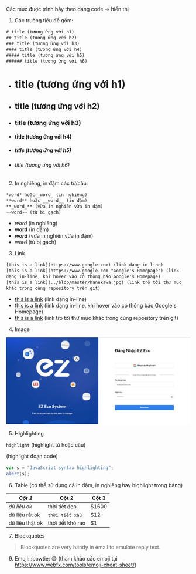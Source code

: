 Các mục được trình bày theo dạng code -> hiển thị
1. Các trường tiêu đề gồm:
```
# title (tương ứng với h1)
## title (tương ứng với h2)
### title (tương ứng với h3)
#### title (tương ứng với h4)
##### title (tương ứng với h5)
###### title (tương ứng với h6)
```

+ # title (tương ứng với h1)
+ ## title (tương ứng với h2)
+ ### title (tương ứng với h3)
+ #### title (tương ứng với h4)
+ ##### title (tương ứng với h5)
+ ###### title (tương ứng với h6)

2. In nghiêng, in đậm các từ/câu: 
```
*word* hoặc _word_ (in nghiêng)
**word** hoặc __word__ (in đậm)
**_word_** (vừa in nghiên vừa in đậm)
~~word~~ (từ bị gạch)
```

+ *word* (in nghiêng)
+ **word** (in đậm)
+ **_word_** (vừa in nghiên vừa in đậm)
+ ~~word~~ (từ bị gạch)

3. Link
```
[this is a link](https://www.google.com) (link dạng in-line)
[this is a link](https://www.google.com "Google's Homepage") (link dạng in-line, khi hover vào có thông báo Google's Homepage)
[this is a link](../blob/master/hanekawa.jpg) (link trỏ tới thư mục khác trong cùng repository trên git)
```
+ [this is a link](https://www.google.com) (link dạng in-line)
+ [this is a link](https://www.google.com "Google's Homepage") (link dạng in-line, khi hover vào có thông báo Google's Homepage)
+ [this is a link](../blob/master/hanekawa.jpg) (link trỏ tới thư mục khác trong cùng repository trên git)

4. Image

![alt text](https://github.com/shounen-chiemi/baitaplon/blob/master/ez-home.jpg "Ảnh 1") 

5. Highlighting

`highlight` (highlight từ hoặc câu)

(highlight đoạn code)
```javascript
var s = "JavaScript syntax highlighting";
alert(s);
``` 

6. Table
(có thể sử dụng cả in đậm, in nghiêng hay highlight trong bảng)

| *Cột 1* | Cột 2 | Cột 3 |
| --- | --- | --- |
| _dữ liệu ok_ | thời tiết đẹp | $1600 |
| dữ liệu rất ok | `thời tiết xấu` | $12 |
| dữ liệu thật ok | thời tiết khô ráo | $1 |

7. Blockquotes
> Blockquotes are very handy in email to emulate reply text. 

9. Emoji: 
:bowtie: :smile: (tham khảo các emoji tại https://www.webfx.com/tools/emoji-cheat-sheet/)
